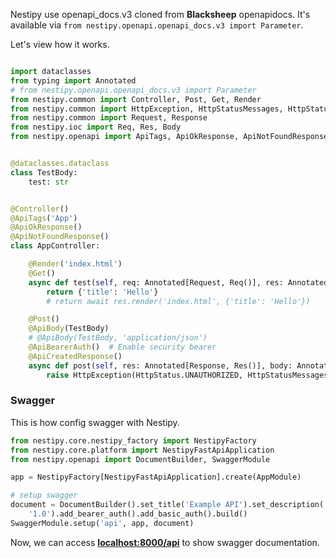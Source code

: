 Nestipy use openapi_docs.v3 cloned from  **Blacksheep** openapidocs.
It's available via `from nestipy.openapi.openapi_docs.v3 import Parameter`.<br/>

Let's view how it works.

```python

import dataclasses
from typing import Annotated
# from nestipy.openapi.openapi_docs.v3 import Parameter
from nestipy.common import Controller, Post, Get, Render
from nestipy.common import HttpException, HttpStatusMessages, HttpStatus
from nestipy.common import Request, Response
from nestipy.ioc import Req, Res, Body
from nestipy.openapi import ApiTags, ApiOkResponse, ApiNotFoundResponse, ApiCreatedResponse, ApiBearerAuth, ApiBody


@dataclasses.dataclass
class TestBody:
    test: str


@Controller()
@ApiTags('App')
@ApiOkResponse()
@ApiNotFoundResponse()
class AppController:

    @Render('index.html')
    @Get()
    async def test(self, req: Annotated[Request, Req()], res: Annotated[Response, Res()]):
        return {'title': 'Hello'}
        # return await res.render('index.html', {'title': 'Hello'})

    @Post()
    @ApiBody(TestBody)
    # @ApiBody(TestBody, 'application/json')
    @ApiBearerAuth()  # Enable security bearer
    @ApiCreatedResponse()
    async def post(self, res: Annotated[Response, Res()], body: Annotated[TestBody, Body()]):
        raise HttpException(HttpStatus.UNAUTHORIZED, HttpStatusMessages.UNAUTHORIZED)
```

### Swagger

This is how config swagger with Nestipy.

```python
from nestipy.core.nestipy_factory import NestipyFactory
from nestipy.core.platform import NestipyFastApiApplication
from nestipy.openapi import DocumentBuilder, SwaggerModule

app = NestipyFactory[NestipyFastApiApplication].create(AppModule)

# setup swagger
document = DocumentBuilder().set_title('Example API').set_description('The API description').set_version(
    '1.0').add_bearer_auth().add_basic_auth().build()
SwaggerModule.setup('api', app, document)
```

Now, we can access **[localhost:8000/api](http://localhost:8000/api)** to show swagger documentation.